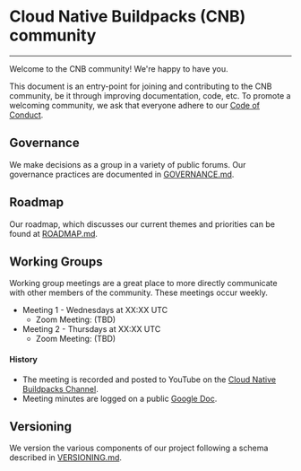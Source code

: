 # Cloud Native Buildpacks (CNB) community
---
Welcome to the CNB community! We're happy to have you.

This document is an entry-point for joining and contributing to the CNB community, be it through improving documentation, code, etc.
To promote a welcoming community, we ask that everyone adhere to our [Code of Conduct](https://github.com/buildpacks/.github/blob/master/CODE_OF_CONDUCT.md).

## Governance
We make decisions as a group in a variety of public forums. Our governance practices are documented in [GOVERNANCE.md](GOVERNANCE.md).

## Roadmap
Our roadmap, which discusses our current themes and priorities can be found at [ROADMAP.md](ROADMAP.md).

## Working Groups
Working group meetings are a great place to more directly communicate with other members of the community. These meetings occur weekly.

- Meeting 1 - Wednesdays at XX:XX UTC
    - Zoom Meeting: (TBD)
- Meeting 2 - Thursdays at XX:XX UTC
    - Zoom Meeting: (TBD)
    
#### History

- The meeting is recorded and posted to YouTube on the [Cloud Native Buildpacks Channel](https://www.youtube.com/channel/UCzrRfXB0rQJUVpt-Q45PcuA).
- Meeting minutes are logged on a public [Google Doc](https://docs.google.com/document/d/1sq5TpJO-m8aTzgbAiVlS1QdNovne-3ku9FxxC2S_Zs4).

## Versioning
We version the various components of our project following a schema described in [VERSIONING.md](VERSIONING.md).
